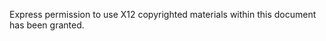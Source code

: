 Express permission to use X12 copyrighted materials within this document has been granted.
<!-- More information is available at https://x12.org/products/ip-use but the general citation requirement is included below.

Citation Format

The basic style below is adapted from the Modern Language Association (MLA) Style Manual and by convention includes line breaks and an indent for each successive line:

Author Name. "Title: Subtitle, Figure number, 
if appropriate, Segment ID - Name, if appropriate." 
Title of Book, identifier.
Publisher, Date of publication. <URL>. Page Number(s) [if applicable]. -->